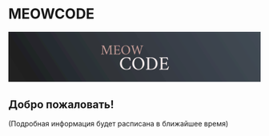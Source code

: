 # MEOWCODE 
![](data/images/test_background_git.png)

## Добро пожаловать!
(Подробная информация будет расписана в ближайшее время)

